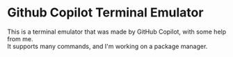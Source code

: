 # Github Copilot Terminal Emulator

This is a terminal emulator that was made by GitHub Copilot, with some help from me.<br>
It supports many commands, and I'm working on a package manager.